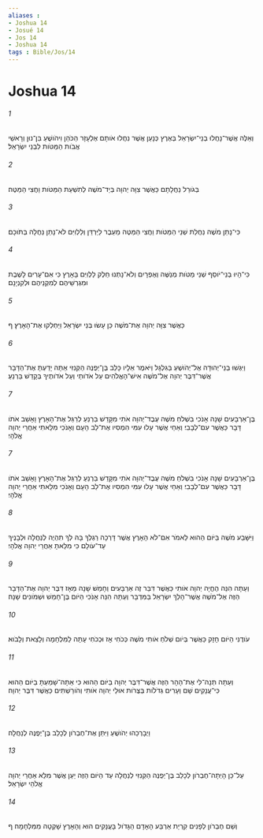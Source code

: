 ```yaml
---
aliases : 
- Joshua 14
- Josué 14
- Jos 14
- Joshua 14
tags : Bible/Jos/14
---
```


# Joshua 14

###### 1
וְאֵלֶּה אֲשֶׁר־נָחֲלוּ בְנֵי־יִשְׂרָאֵל בְּאֶרֶץ כְּנָעַן אֲשֶׁר נִחֲלוּ אֹותָם אֶלְעָזָר הַכֹּהֵן וִיהֹושֻׁעַ בִּן־נוּן וְרָאשֵׁי אֲבֹות הַמַּטֹּות לִבְנֵי יִשְׂרָאֵל׃
###### 2
בְּגֹורַל נַחֲלָתָם כַּאֲשֶׁר צִוָּה יְהוָה בְּיַד־מֹשֶׁה לְתִשְׁעַת הַמַּטֹּות וַחֲצִי הַמַּטֶּה׃
###### 3
כִּי־נָתַן מֹשֶׁה נַחֲלַת שְׁנֵי הַמַּטֹּות וַחֲצִי הַמַּטֶּה מֵעֵבֶר לַיַּרְדֵּן וְלַלְוִיִּם לֹא־נָתַן נַחֲלָה בְּתֹוכָם׃
###### 4
כִּי־הָיוּ בְנֵי־יֹוסֵף שְׁנֵי מַטֹּות מְנַשֶּׁה וְאֶפְרָיִם וְלֹא־נָתְנוּ חֵלֶק לַלְוִיִּם בָּאָרֶץ כִּי אִם־עָרִים לָשֶׁבֶת וּמִגְרְשֵׁיהֶם לְמִקְנֵיהֶם וּלְקִנְיָנָם׃
###### 5
כַּאֲשֶׁר צִוָּה יְהוָה אֶת־מֹשֶׁה כֵּן עָשׂוּ בְּנֵי יִשְׂרָאֵל וַיַּחְלְקוּ אֶת־הָאָרֶץ׃ ף
###### 6
וַיִּגְּשׁוּ בְנֵי־יְהוּדָה אֶל־יְהֹושֻׁעַ בַּגִּלְגָּל וַיֹּאמֶר אֵלָיו כָּלֵב בֶּן־יְפֻנֶּה הַקְּנִזִּי אַתָּה יָדַעְתָּ אֶת־הַדָּבָר אֲשֶׁר־דִּבֶּר יְהוָה אֶל־מֹשֶׁה אִישׁ־הָאֱלֹהִים עַל אֹדֹותַי וְעַל אֹדֹותֶיךָ בְּקָדֵשׁ בַּרְנֵעַ׃
###### 7
בֶּן־אַרְבָּעִים שָׁנָה אָנֹכִי בִּשְׁלֹחַ מֹשֶׁה עֶבֶד־יְהוָה אֹתִי מִקָּדֵשׁ בַּרְנֵעַ לְרַגֵּל אֶת־הָאָרֶץ וָאָשֵׁב אֹתֹו דָּבָר כַּאֲשֶׁר עִם־לְבָבִי׃ וְאַחַי אֲשֶׁר עָלוּ עִמִּי הִמְסִיו אֶת־לֵב הָעָם וְאָנֹכִי מִלֵּאתִי אַחֲרֵי יְהוָה אֱלֹהָי׃
###### 7
בֶּן־אַרְבָּעִים שָׁנָה אָנֹכִי בִּשְׁלֹחַ מֹשֶׁה עֶבֶד־יְהוָה אֹתִי מִקָּדֵשׁ בַּרְנֵעַ לְרַגֵּל אֶת־הָאָרֶץ וָאָשֵׁב אֹתֹו דָּבָר כַּאֲשֶׁר עִם־לְבָבִי׃ וְאַחַי אֲשֶׁר עָלוּ עִמִּי הִמְסִיו אֶת־לֵב הָעָם וְאָנֹכִי מִלֵּאתִי אַחֲרֵי יְהוָה אֱלֹהָי׃
###### 8
וַיִּשָּׁבַע מֹשֶׁה בַּיֹּום הַהוּא לֵאמֹר אִם־לֹא הָאָרֶץ אֲשֶׁר דָּרְכָה רַגְלְךָ בָּהּ לְךָ תִהְיֶה לְנַחֲלָה וּלְבָנֶיךָ עַד־עֹולָם כִּי מִלֵּאתָ אַחֲרֵי יְהוָה אֱלֹהָי׃
###### 9
וְעַתָּה הִנֵּה הֶחֱיָה יְהוָה אֹותִי כַּאֲשֶׁר דִּבֵּר זֶה אַרְבָּעִים וְחָמֵשׁ שָׁנָה מֵאָז דִּבֶּר יְהוָה אֶת־הַדָּבָר הַזֶּה אֶל־מֹשֶׁה אֲשֶׁר־הָלַךְ יִשְׂרָאֵל בַּמִּדְבָּר וְעַתָּה הִנֵּה אָנֹכִי הַיֹּום בֶּן־חָמֵשׁ וּשְׁמֹונִים שָׁנָה׃
###### 10
עֹודֶנִּי הַיֹּום חָזָק כַּאֲשֶׁר בְּיֹום שְׁלֹחַ אֹותִי מֹשֶׁה כְּכֹחִי אָז וּכְכֹחִי עָתָּה לַמִּלְחָמָה וְלָצֵאת וְלָבֹוא׃
###### 11
וְעַתָּה תְּנָה־לִּי אֶת־הָהָר הַזֶּה אֲשֶׁר־דִּבֶּר יְהוָה בַּיֹּום הַהוּא כִּי אַתָּה־שָׁמַעְתָּ בַיֹּום הַהוּא כִּי־עֲנָקִים שָׁם וְעָרִים גְּדֹלֹות בְּצֻרֹות אוּלַי יְהוָה אֹותִי וְהֹורַשְׁתִּים כַּאֲשֶׁר דִּבֶּר יְהוָה׃
###### 12
וַיְבָרְכֵהוּ יְהֹושֻׁעַ וַיִּתֵּן אֶת־חֶבְרֹון לְכָלֵב בֶּן־יְפֻנֶּה לְנַחֲלָה׃
###### 13
עַל־כֵּן הָיְתָה־חֶבְרֹון לְכָלֵב בֶּן־יְפֻנֶּה הַקְּנִזִּי לְנַחֲלָה עַד הַיֹּום הַזֶּה יַעַן אֲשֶׁר מִלֵּא אַחֲרֵי יְהוָה אֱלֹהֵי יִשְׂרָאֵל׃
###### 14
וְשֵׁם חֶבְרֹון לְפָנִים קִרְיַת אַרְבַּע הָאָדָם הַגָּדֹול בָּעֲנָקִים הוּא וְהָאָרֶץ שָׁקְטָה מִמִּלְחָמָה׃ ף
